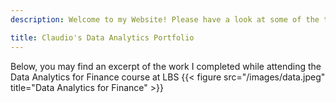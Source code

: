 ```yaml
---
description: Welcome to my Website! Please have a look at some of the things I worked on while at London Business School

title: Claudio's Data Analytics Portfolio
---
```


Below, you may find an excerpt of the work I completed while attending the Data Analytics for Finance course at LBS
{{< figure src="/images/data.jpeg" title="Data Analytics for Finance" >}}
